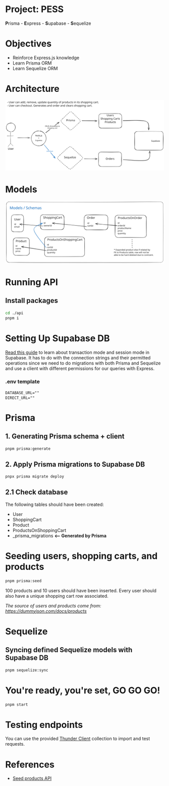 # Project: PESS

**P**risma - **E**xpress - **S**upabase - **S**equelize

# Objectives

- Reinforce Express.js knowledge
- Learn Prisma ORM
- Learn Sequelize ORM

# Architecture

![Architecture](docs/diagrams/Project-PESS-Arch.svg)

# Models

![Models](docs/diagrams//Project-PESS-Models.svg)

# Running API

## Install packages

```bash
cd ./api
pnpm i
```

# Setting Up Supabase DB

[Read this guide](https://supabase.com/partners/integrations/prisma) to learn about transaction mode and session mode in Supabase. It has to do with the connection strings and their permitted operations since we need to do migrations with both Prisma and Sequelize and use a client with different permissions for our queries with Express.

### .env template

```
DATABASE_URL=""
DIRECT_URL=""
```

# Prisma

## 1. Generating Prisma schema + client

```bash
pnpm prisma:generate
```

## 2. Apply Prisma migrations to Supabase DB

```bash
pnpx prisma migrate deploy
```

## 2.1 Check database

The following tables should have been created:

- User
- ShoppingCart
- Product
- ProductsOnShoppingCart
- _prisma_migrations **<-- Generated by Prisma**

# Seeding users, shopping carts, and products

```bash
pnpm prisma:seed
```

100 products and 10 users should have been inserted. Every user should also have a unique shopping cart row associated. 

_The source of users and products come from: https://dummyjson.com/docs/products_

# Sequelize

## Syncing defined Sequelize models with Supabase DB

```bash
pnpm sequelize:sync
```

# You're ready, you're set, GO GO GO!

```bash
pnpm start
```

# Testing endpoints

You can use the provided [Thunder Client](https://github.com/rangav/thunder-client-support) collection to import and test requests.

# References

- [Seed products API](https://dummyjson.com/docs/products)